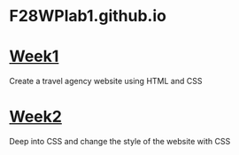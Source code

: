 <!DOCTYPE html>
<html>
<head>
 <title> F28WP </title>
</head>
<header></header>
 
<body>

<div class container>

<div class first>
<h1>F28WPlab1.github.io</h1>
</div>

<div class second>
<h1><a href="[week1/index.html](https://github.com/ay2027/F28WPlab1.github.io/blob/bb296e68e527ed4e27600e2632b89b5c2331221b/week1/index.html)">Week1</a></h1>
<p>Create a travel agency website using HTML and CSS</p>
</div>

<div class third>
<h1><a href="week2/index.html">Week2</a></h1>
<p>Deep into CSS and change the style of the website with CSS</p>


</div>
</body>
</html>
 
